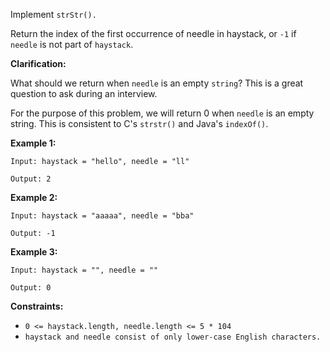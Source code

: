 Implement ```strStr().```

Return the index of the first occurrence of needle in haystack, or `-1` if `needle` is not part of `haystack`.


**Clarification:**

What should we return when `needle` is an empty `string`? This is a great question to ask during an interview.

For the purpose of this problem, we will return 0 when `needle` is an empty string. This is consistent to C's ```strstr()``` and Java's ```indexOf()```.

 

**Example 1:**

`Input: haystack = "hello", needle = "ll"`

`Output: 2`


**Example 2:**

`Input: haystack = "aaaaa", needle = "bba"`

`Output: -1`


**Example 3:**

`Input: haystack = "", needle = ""`

`Output: 0`
 

**Constraints:**

* `0 <= haystack.length, needle.length <= 5 * 104`
* `haystack and needle consist of only lower-case English characters.`